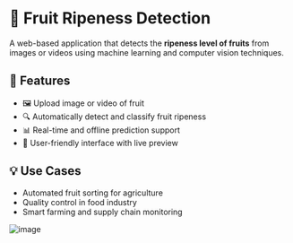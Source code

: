 # 🍌 Fruit Ripeness Detection

A web-based application that detects the **ripeness level of fruits** from images or videos using machine learning and computer vision techniques.

## 🚀 Features

- 🖼 Upload image or video of fruit
- 🔍 Automatically detect and classify fruit ripeness
- 📊 Real-time and offline prediction support
- 🎨 User-friendly interface with live preview

## 💡 Use Cases

- Automated fruit sorting for agriculture
- Quality control in food industry
- Smart farming and supply chain monitoring

![image](https://github.com/user-attachments/assets/3f55380e-65ee-4f06-a01f-7fa5dcbc5134)
